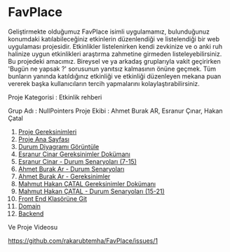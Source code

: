 # FavPlace


Geliştirmekte olduğumuz FavPlace isimli uygulamamız, bulunduğunuz konumdaki katılabileceğiniz etkinlerin düzenlendiği ve listelendiği bir web uygulaması projesidir. Etkinlikler listelenirken kendi zevkinize ve o anki ruh halinize uygun etkinlikleri araştırma zahmetine girmeden listeleyebilirsiniz. Bu projedeki amacımız. Bireysel ve ya arkadaş gruplarıyla vakit geçirirken 'Bugün ne yapsak ?' sorusunun yanıtsız kalmasının önüne geçmek. Tüm bunların yanında katıldığınız etkinliği ve etkinliği düzenleyen mekana puan vererek başka kullanıcıların tercih yapmalarını kolaylaştırabilirsiniz.



Proje Kategorisi : Etkinlik rehberi



Grup Adı : NullPointers 
Proje Ekibi : Ahmet Burak AR, Esranur Çınar, Hakan Çatal

1. [Proje Gereksinimleri](https://github.com/rakarubtemha/FavPlace/blob/main/Proje%20Gereksinimleri)
2. [Proje Ana Sayfası](https://github.com/rakarubtemha/FavPlace/blob/main/README.md)
3. [Durum Diyagramı Görüntüle](https://github.com/rakarubtemha/FavPlace/blob/main/durum%20diyagram%C4%B1.jpeg)
4. [Esranur Cinar Gereksinimler Dokümanı](https://github.com/rakarubtemha/FavPlace/blob/main/esranurcinar%20gereksinimlerr)
5. [Esranur Cinar - Durum Senaryoları (7-15)](https://github.com/rakarubtemha/FavPlace/blob/main/DURUM.SENARYOLARI.pdf)
6. [Ahmet Burak Ar - Durum Senaryoları](https://github.com/rakarubtemha/FavPlace/blob/patch-3/%20Kullan%C4%B1c%C4%B1%20Bas%CC%A7ar%C4%B1%20Senaryolar%C4%B1%20(UC1-UC7).pdf)
7. [Ahmet Burak Ar - Gereksinimler](https://github.com/rakarubtemha/FavPlace/blob/patch-1/Ahmet%20Burak%20Ar%20Gereksinimler)
8. [Mahmut Hakan ÇATAL Gereksinimler Dokümanı](https://github.com/rakarubtemha/FavPlace/blob/main/MAHMUT%20HAKAN%20%C3%87ATAL%20GEREKS%C4%B0N%C4%B0MLER)
9. [Mahmut Hakan ÇATAL - Durum Senaryoları (15-21)](https://github.com/rakarubtemha/FavPlace/blob/main/Use_Case_Senaryolari_MAHMUT%20HAKAN%20%C3%87ATAL_%20UC15-UC21.pdf)
10. [Front End Klasörüne Git](https://github.com/rakarubtemha/FavPlace/tree/f1f8000734c17c1916fdda8bddde800cee932d00/Frontend)
11. [Domain](https://github.com/rakarubtemha/FavPlace/blob/main/Frontend/Domain)
12. [Backend]((https://github.com/royjones32/favplaceback.git))

Ve Proje Videosu

https://github.com/rakarubtemha/FavPlace/issues/1
